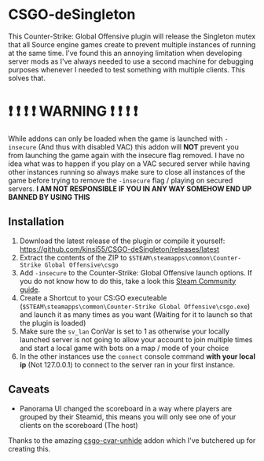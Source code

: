 # CSGO-deSingleton

This Counter-Strike: Global Offensive plugin will release the Singleton mutex that all Source engine games create to prevent multiple instances of running at the same time. I've found this an annoying limitation when developing server mods as I've always needed to use a second machine for debugging purposes whenever I needed to test something with multiple clients. This solves that.

# ❗ ❗ ❗ ❗ WARNING ❗ ❗ ❗ ❗

While addons can only be loaded when the game is launched with `-insecure` (And thus with disabled VAC) this addon will **NOT** prevent you from launching the game again with the insecure flag removed. I have no idea what was to happen if you play on a VAC secured server while having other instances running so always make sure to close all instances of the game before trying to remove the `-insecure` flag / playing on secured servers. **I AM NOT RESPONSIBLE IF YOU IN ANY WAY SOMEHOW END UP BANNED BY USING THIS**

## Installation

1. Download the latest release of the plugin or compile it yourself: https://github.com/kinsi55/CSGO-deSingleton/releases/latest
2. Extract the contents of the ZIP to `$STEAM\steamapps\common\Counter-Strike Global Offensive\csgo`
3. Add `-insecure` to the Counter-Strike: Global Offensive launch options. If you do not know how to do this, take a look this [Steam Community guide](https://steamcommunity.com/sharedfiles/filedetails/?id=379782151).
3. Create a Shortcut to your CS:GO executeable (`$STEAM\steamapps\common\Counter-Strike Global Offensive\csgo.exe`) and launch it as many times as you want (Waiting for it to launch so that the plugin is loaded)
4. Make sure the `sv_lan` ConVar is set to 1 as otherwise your locally launched server is not going to allow your account to join multiple times and start a local game with bots on a map / mode of your choice
5. In the other instances use the `connect` console command **with your local ip** (Not 127.0.0.1) to connect to the server ran in your first instance.

## Caveats

- Panorama UI changed the scoreboard in a way where players are grouped by their Steamid, this means you will only see one of your clients on the scoreboard (The host)

Thanks to the amazing [csgo-cvar-unhide](https://github.com/saul/csgo-cvar-unhide) addon which I've butchered up for creating this.
